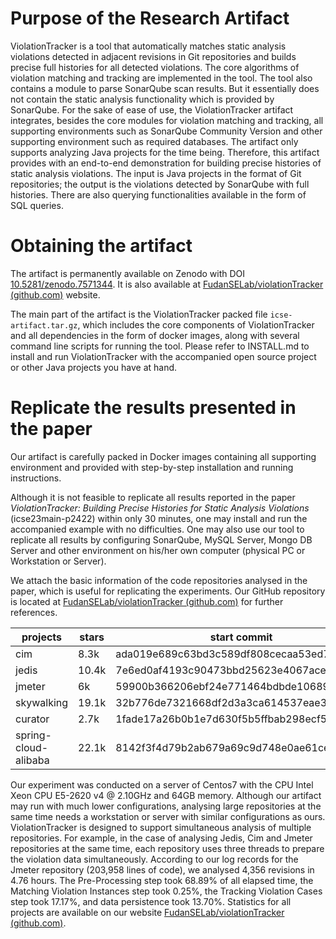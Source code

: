 # Purpose of the Research Artifact

ViolationTracker is a tool that automatically matches static analysis violations detected in adjacent revisions in Git repositories and builds precise full histories for all detected violations. The core algorithms of violation matching and tracking are implemented in the tool. The tool also contains a module to parse SonarQube scan results. But it essentially does not contain the static analysis functionality which is provided by SonarQube.
For the sake of ease of use, the ViolationTracker artifact integrates, besides the core modules for violation matching and tracking, all supporting environments such as SonarQube Community Version and other supporting environment such as required databases. The artifact only supports analyzing Java projects for the time being.
Therefore, this artifact provides with an end-to-end demonstration for building precise histories of static analysis violations. The input is Java projects in the format of Git repositories; the output is the violations detected by SonarQube with full histories. There are also querying functionalities available in the form of SQL queries. 

# Obtaining the artifact

The artifact is permanently available on Zenodo with DOI [10.5281/zenodo.7571344](https://doi.org/10.5281/zenodo.7571344).  It is also available at [FudanSELab/violationTracker (github.com)](https://github.com/FudanSELab/violationTracker) website.

The main part of the artifact is the ViolationTracker packed file `icse-artifact.tar.gz`, which includes the core components of ViolationTracker and all dependencies in the form of docker images, along with several command line scripts for running the tool. Please refer to INSTALL.md to install and run ViolationTracker with the accompanied open source project or other Java projects you have at hand.

# Replicate the results presented in the paper

Our artifact is carefully packed in Docker images containing all supporting environment and provided with step-by-step installation and running instructions. 

Although it is not feasible to replicate all results reported in the paper *ViolationTracker: Building Precise Histories for Static Analysis Violations* (icse23main-p2422) within only 30 minutes, one may install and run the accompanied example with no difficulties. One may also use our tool to replicate all results by configuring SonarQube, MySQL Server, Mongo DB Server and other environment on his/her own computer (physical PC or Workstation or Server). 

We attach the basic information of the code repositories analysed in the paper, which is useful for replicating the experiments. Our GitHub repository is located at [FudanSELab/violationTracker (github.com)](https://github.com/FudanSELab/violationTracker) for further references.

| projects             | stars | start commit                             | address                                         | branch | end commit                               |
| -------------------- | ----- | ---------------------------------------- | ----------------------------------------------- | ------ | ---------------------------------------- |
| cim                  | 8.3k  | ada019e689c63bd3c589df808cecaa53ed7ee3dd | https://github.com/crossoverJie/cim             | master | 6cff5a3feec06dc512112b5bcd85fae78f4fa505 |
| jedis                | 10.4k | 7e6ed0af4193c90473bbd25623e4067acea4115d | https://github.com/redis/jedis                  | master | 31513d401aed1d2227e9388f178c3eaa39524832 |
| jmeter               | 6k    | 59900b366206ebf24e771464bdbde1068930393a | https://github.com/apache/jmeter                | master | 5f0d39a2d6787840987e6c0ee9fdd2e7abc6db33 |
| skywalking           | 19.1k | 32b776de7321668df2d3a3ca614537eae33c40ad | https://github.com/apache/skywalking            | master | 1e117cf7191a3075fa160d72e6b6290339fbc714 |
| curator              | 2.7k  | 1fade17a26b0b1e7d630f5b5ffbab298ecf5f1d6 | https://github.com/apache/curator               | master | 5ca31e3520189fac3c0447e3083a76756a535723 |
| spring-cloud-alibaba | 22.1k | 8142f3f4d79b2ab679a69c9d748e0ae61ce5934c | https://github.com/alibaba/spring-cloud-alibaba | 2022.x | 6f04a247fdc0789c9a635122e9738fd10941d45b |

Our experiment was conducted on a server of Centos7 with the CPU Intel Xeon CPU E5-2620 v4 @ 2.10GHz and  64GB memory. Although our artifact may run with much lower configurations, analysing large repositories at the same time needs a workstation or server with similar configurations as ours. ViolationTracker is designed to support simultaneous analysis of multiple repositories. For example, in the case of analysing Jedis, Cim and Jmeter repositories at the same time, each repository uses three threads to prepare the violation data simultaneously. According to our log records for the Jmeter repository (203,958 lines of code), we analysed 4,356 revisions in 4.76 hours. The Pre-Processing step took 68.89\% of all elapsed time, the Matching Violation Instances step took 0.25\%, the Tracking Violation Cases step took 17.17\%, and data persistence took 13.70\%. Statistics for all projects are available on our website [FudanSELab/violationTracker (github.com)](https://github.com/FudanSELab/violationTracker).
